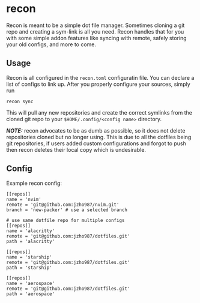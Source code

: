 # recon

Recon is meant to be a simple dot file manager. Sometimes cloning a git repo and creating a sym-link is all you need.
Recon handles that for you with some simple addon features like syncing with remote, safely storing your old configs,
and more to come.

## Usage

Recon is all configured in the `recon.toml` configuratin file. You can declare a list of configs
to link up. After you properly configure your sources, simply run

```
recon sync
```

This will pull any new repositories and create the correct symlinks from the cloned
git repo to your `$HOME/.config/<config name>` directory.

**_NOTE:_**  recon advocates to be as dumb as possible, so it does not delete repositories cloned but no longer using. This is due to all the dotfiles being git repositories, if users added custom configurations and forgot to push then recon deletes their local copy which is undesirable. 

## Config

Example recon config:
```
[[repos]]
name = 'nvim'
remote = 'git@github.com:jzho987/nvim.git'
branch = 'new-packer' # use a selected branch

# use same dotfile repo for multiple configs
[[repos]]
name = 'alacritty'
remote = 'git@github.com:jzho987/dotfiles.git'
path = 'alacritty'

[[repos]]
name = 'starship'
remote = 'git@github.com:jzho987/dotfiles.git'
path = 'starship'

[[repos]]
name = 'aerospace'
remote = 'git@github.com:jzho987/dotfiles.git'
path = 'aerospace'
```
